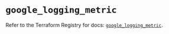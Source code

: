 # `google_logging_metric`

Refer to the Terraform Registry for docs: [`google_logging_metric`](https://registry.terraform.io/providers/hashicorp/google/6.49.3/docs/resources/logging_metric).
